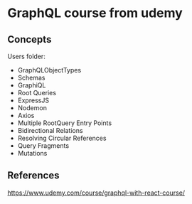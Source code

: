 # GraphQL course from udemy

## Concepts

Users folder: 
- GraphQLObjectTypes
- Schemas
- GraphiQL
- Root Queries
- ExpressJS
- Nodemon
- Axios
- Multiple RootQuery Entry Points
- Bidirectional Relations
- Resolving Circular References
- Query Fragments
- Mutations

## References
https://www.udemy.com/course/graphql-with-react-course/
